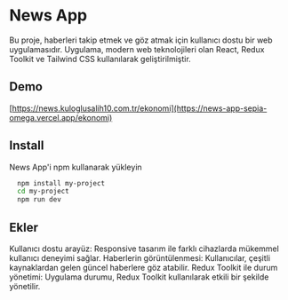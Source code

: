 
# News App

Bu proje, haberleri takip etmek ve göz atmak için kullanıcı dostu bir web uygulamasıdır. Uygulama, modern web teknolojileri olan React, Redux Toolkit ve Tailwind CSS kullanılarak geliştirilmiştir.


## Demo

[https://news.kuloglusalih10.com.tr/ekonomi](https://news-app-sepia-omega.vercel.app/ekonomi)

  
## Install 

News App'i npm kullanarak yükleyin

```bash 
  npm install my-project
  cd my-project
  npm run dev
```
    
## Ekler



  Kullanıcı dostu arayüz: Responsive tasarım ile farklı cihazlarda mükemmel kullanıcı deneyimi sağlar.
Haberlerin görüntülenmesi: Kullanıcılar, çeşitli kaynaklardan gelen güncel haberlere göz atabilir.
Redux Toolkit ile durum yönetimi: Uygulama durumu, Redux Toolkit kullanılarak etkili bir şekilde yönetilir.
